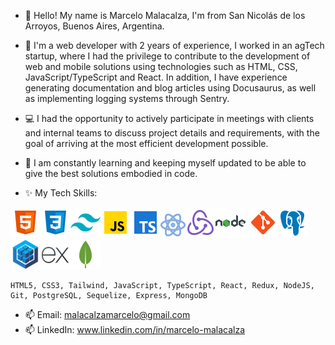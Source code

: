 - 👋 Hello! My name is Marcelo Malacalza, I'm from San Nicolás de los Arroyos, Buenos Aires, Argentina.
- 👀 I'm a web developer with 2 years of experience, I worked in an agTech startup, where I had the privilege to contribute to the development of web and mobile solutions using technologies such as HTML, CSS, JavaScript/TypeScript and React. In addition, I have experience generating documentation and blog articles using Docusaurus, as well as implementing logging systems through Sentry.
- 💻 I had the opportunity to actively participate in meetings with clients and internal teams to discuss project details and requirements, with the goal of arriving at the most efficient development possible.
- 🌱 I am constantly learning and keeping myself updated to be able to give the best solutions embodied in code.

- ✨ My Tech Skills: 
 
<img src='./icons8-html-5-48.png'/><img src='./icons8-css3-48.png'/><img src='./icons8-viento-de-cola-css-48.png'/><img src='./icons8-javascript-48.png'/><img src='./icons8-mecanografiado-48.png'/><img src='./icons8-reaccionar-40.png'/><img src='./icons8-redux-48.png'/><img src='./icons8-nodejs-48.png'/> <img src='./icons8-git-48.png'/><img src='./icons8-postgresql-48.png'/><img src='./sequelize_original_logo_icon_146348.png'/><img src='./icons8-expresar-js-48.png'/><img src='./icons8-mongo-db-48.png'/>



    HTML5, CSS3, Tailwind, JavaScript, TypeScript, React, Redux, NodeJS, Git, PostgreSQL, Sequelize, Express, MongoDB
- 📫 Email: malacalzamarcelo@gmail.com
- 📫 LinkedIn: www.linkedin.com/in/marcelo-malacalza

<!---
Marcem55/Marcem55 is a ✨ special ✨ repository because its `README.md` (this file) appears on your GitHub profile.
You can click the Preview link to take a look at your changes.
--->
